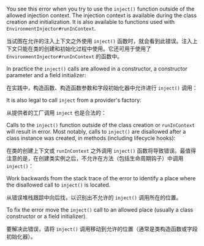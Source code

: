 You see this error when you try to use the `inject()` function outside of the allowed injection context. The injection context is available during the class creation and initialization. It is also available to functions
used with `EnvironmentInjector#runInContext`.

当试图在允许的注入上下文之外使用 `inject()` 函数时，就会看到此错误。注入上下文只能在类的创建和初始化过程中使用。它还可用于使用了 `EnvironmentInjector#runInContext` 的函数中。

In practice the `inject()` calls are allowed in a constructor, a constructor parameter and a field initializer:

在实践中，构造函数、构造函数参数和字段初始化器中允许进行 `inject()` 调用：

It is also legal to call `inject` from a provider's factory:

从提供者的工厂调用 `inject` 也是合法的：

Calls to the `inject()` function outside of the class creation or `runInContext` will result in error. Most notably, calls to `inject()` are disallowed after a class instance was created, in methods \(including lifecycle hooks\):

在类的创建上下文或 `runInContext` 之外调用 `inject()` 函数将导致错误。最值得注意的是，在创建类实例之后，不允许在方法（包括生命周期钩子）中调用 `inject()`：

Work backwards from the stack trace of the error to identify a place where the disallowed call to `inject()` is located.

从错误堆栈跟踪中向后找，以识别出不允许的 `inject()` 调用所在的位置。

To fix the error move the `inject()` call to an allowed place \(usually a class constructor or a field initializer\).

要解决此错误，请将 `inject()` 调用移动到允许的位置（通常是类构造函数或字段初始化器）。